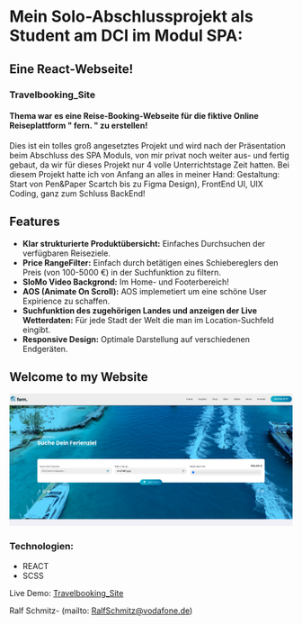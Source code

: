 # Mein Solo-Abschlussprojekt als Student am DCI im Modul SPA: 
## Eine React-Webseite!
### Travelbooking_Site

#### Thema war es eine Reise-Booking-Webseite für die fiktive Online Reiseplattform " fern. " zu erstellen!

Dies ist ein tolles groß angesetztes Projekt und wird nach der Präsentation beim Abschluss des SPA Moduls, von mir privat noch weiter aus- und fertig gebaut, da wir für dieses Projekt nur 4 volle Unterrichtstage Zeit hatten. Bei diesem Projekt hatte ich von Anfang an alles in meiner Hand: Gestaltung: Start von Pen&Paper Scartch bis zu Figma Design), FrontEnd UI, UIX Coding, ganz zum Schluss BackEnd!
## Features

- **Klar strukturierte Produktübersicht:** Einfaches Durchsuchen der verfügbaren Reiseziele.
- **Price RangeFilter:** Einfach durch betätigen eines Schiebereglers den Preis (von 100-5000 €) in der Suchfunktion zu filtern.
- **SloMo Video Backgrond:** Im Home- und Footerbereich!
- **AOS (Animate On Scroll):** AOS implemetiert um eine schöne User Expirience zu schaffen.
- **Suchfunktion des zugehörigen Landes und anzeigen der Live Wetterdaten:** Für jede Stadt der Welt die man im Location-Suchfeld eingibt.
- **Responsive Design:** Optimale Darstellung auf verschiedenen Endgeräten.

## Welcome to my Website
![assets/Screenshot from 2024-08-14 09-22-05.png](https://github.com/RalfSmith69/Travelbooking_Site/blob/main/Screenshot%20from%202024-08-14%2009-22-05.png)


### Technologien:

- REACT
- SCSS


Live Demo: [Travelbooking_Site](https://RalfSmith69.github.io/Travelbooking_Site)

Ralf Schmitz- (mailto: RalfSchmitz@vodafone.de)
